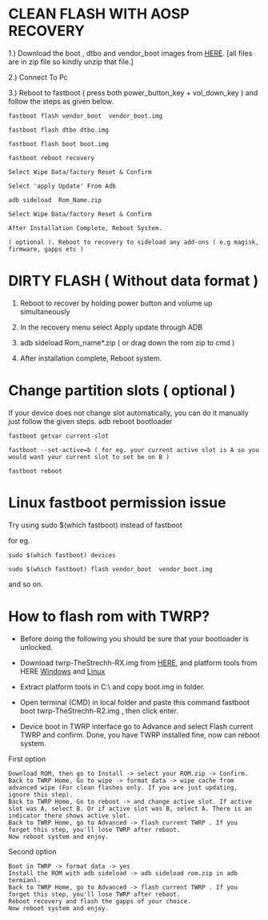 # CLEAN FLASH WITH AOSP RECOVERY

1.) Download the boot , dtbo  and vendor_boot images  from [HERE](https://sourceforge.net/projects/poco-x5-pro-roms/files/Aosp_Recovery_Fts%2BGoodix/).  [all files are in zip file so kindly unzip that file.]

2.) Connect To Pc

3.) Reboot to fastboot  ( press  both power_button_key + vol_down_key ) and follow the steps as given below.

	fastboot flash vendor_boot  vendor_boot.img

	fastboot flash dtbo dtbo.img 

  	fastboot flash boot boot.img

	fastboot reboot recovery

	Select Wipe Data/factory Reset & Confirm

	Select 'apply Update' From Adb

	adb sideload  Rom_Name.zip

	Select Wipe Data/factory Reset & Confirm

	After Installation Complete, Reboot System.

	( optional ). Reboot to recovery to sideload any add-ons ( e.g magisk, firmware, gapps etc )



# DIRTY FLASH ( Without data format )

1. Reboot to recover by holding power button and volume up simultaneously

2. In the recovery menu select Apply update through ADB

3. adb sideload Rom_name*.zip ( or drag down the rom zip to cmd )

4. After installation complete, Reboot system.

# Change partition slots ( optional )

If your device does not change slot automatically, you can do it manually just follow the given steps.
	adb reboot bootloader

	fastboot getvar current-slot

	fastboot --set-active=b ( for eg. your current active slot is A so you would want your current slot to set be on B )

	fastboot reboot

 # Linux fastboot permission issue 

 Try using sudo $(which fastboot) instead of  fastboot 

for eg.

	sudo $(which fastboot) devices
	
 	sudo $(which fastboot) flash vendor_boot  vendor_boot.img
  
  and so on.


  #  How to flash rom with TWRP?

- Before doing the following you should be sure that your bootloader is unlocked.

- Download twrp-TheStrechh-RX.img from [HERE](https://sourceforge.net/projects/poco-x5-pro-roms/files/Twrp/twrp-TheStrechh-R2.img/download), and platform tools from HERE [Windows](https://dl.google.com/android/repository/platform-tools-latest-windows.zip) and [Linux](https://dl.google.com/android/repository/platform-tools-latest-linux.zip)

- Extract platform tools in C:\  and copy boot.img in folder.
- Open terminal (CMD) in local folder and paste this command fastboot boot twrp-TheStrechh-R2.img , then click enter.
- Device boot in TWRP interface go to Advance and select Flash current TWRP and confirm.
   Done, you have TWRP installed fine, now can reboot system.

First option

	Download ROM, then go to Install -> select your ROM.zip -> Confirm.
	Back to TWRP Home, Go to wipe -> format data -> wipe cache from advanced wipe (For clean flashes only. If you are just updating, ignore this step).
	Back to TWRP Home, Go to reboot -> and change active slot. If active slot was A, select B. Or if active slot was B, select A. There is an indicator there shows active slot.
	Back to TWRP Home, go to Advanced -> flash current TWRP . If you forget this step, you'll lose TWRP after reboot.
	Now reboot system and enjoy.

Second option

 	Boot in TWRP -> format data -> yes
	Install the ROM with adb sideload -> adb sideload rom.zip in adb termianl.
	Back to TWRP Home, go to Advanced -> flash current TWRP . If you forget this step, you'll lose TWRP after reboot.
	Reboot recovery and flash the gapps of your choice.
	Now reboot system and enjoy.
